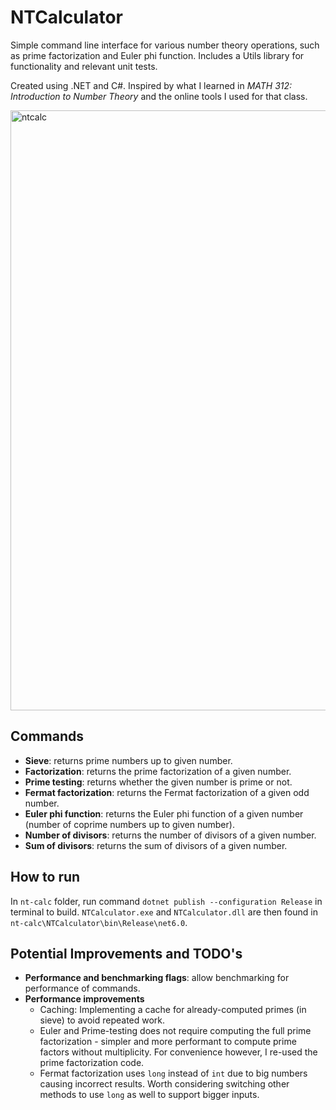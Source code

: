 # NTCalculator
Simple command line interface for various number theory operations, such as prime factorization and Euler phi function. Includes a Utils library for functionality and relevant unit tests.


Created using .NET and C#. Inspired by what I learned in *MATH 312: Introduction to Number Theory* and the online tools I used for that class.

<img width="960" alt="ntcalc" src="https://user-images.githubusercontent.com/5817401/148462708-f76b13b3-6eec-4513-b8b9-6945b8dbdf8b.png">

## Commands
* **Sieve**: returns prime numbers up to given number.
* **Factorization**: returns the prime factorization of a given number.
* **Prime testing**: returns whether the given number is prime or not.
* **Fermat factorization**: returns the Fermat factorization of a given odd number.
* **Euler phi function**: returns the Euler phi function of a given number (number of coprime numbers up to given number).
* **Number of divisors**: returns the number of divisors of a given number.
* **Sum of divisors**: returns the sum of divisors of a given number.

## How to run
In `nt-calc` folder, run command `dotnet publish --configuration Release` in terminal to build. `NTCalculator.exe` and `NTCalculator.dll` are then found in `nt-calc\NTCalculator\bin\Release\net6.0`.

## Potential Improvements and TODO's
* **Performance and benchmarking flags**: allow benchmarking for performance of commands.
* **Performance improvements**
  - Caching: Implementing a cache for already-computed primes (in sieve) to avoid repeated work.
  - Euler and Prime-testing does not require computing the full prime factorization - simpler and more performant to compute prime factors without multiplicity. For convenience however, I re-used the prime factorization code.
  - Fermat factorization uses `long` instead of `int` due to big numbers causing incorrect results. Worth considering switching other methods to use `long` as well to support bigger inputs.
